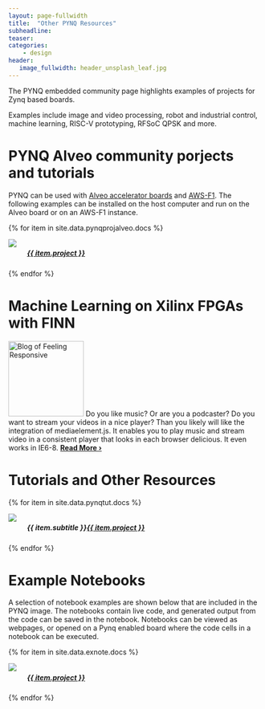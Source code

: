 ```yaml
---
layout: page-fullwidth
title:  "Other PYNQ Resources"
subheadline:
teaser: 
categories:
    - design
header:
   image_fullwidth: header_unsplash_leaf.jpg
---
```

The PYNQ embedded community page highlights examples of projects for Zynq based boards.

Examples include image and video processing, robot and industrial control, machine learning, RISC-V prototyping, RFSoC QPSK and more. 

<!--more-->
# PYNQ Alveo community porjects and tutorials

PYNQ can be used with <a href="https://www.xilinx.com/products/boards-and-kits/alveo.html">Alveo accelerator boards</a> and <a href="https://aws.amazon.com/ec2/instance-types/f1/">AWS-F1</a>. The following examples can be installed on the host computer and run on the Alveo board or on an AWS-F1 instance. 

<div class="row t60">

{% for item in site.data.pynqprojalveo.docs %}
    <div class="medium-3 columns">
        <div class="imgcont"><center><img src="{{ site.urlimg }}{{ item.img }}"></center></div>
        <center><p><a href="{{ item.url }}"><h5>{{ item.project }}</h5></a></p></center>
    </div><!-- /.medium-6.columns -->
{% endfor %}
</div><!-- /.row -->


# Machine Learning on Xilinx FPGAs with FINN

<p> <a href="https://phlow.github.io/feeling-responsive/design/mediaelement_js/" title="Play Audio &amp; Video with media&shy;element.js"><img src="https://phlow.github.io/feeling-responsive/images/mediaplayer_js-thumb.jpg" class="alignleft" width="150" height="150" alt="Blog of Feeling Responsive"></a> Do you like music? Or are you a podcaster? Do you want to stream your videos in a nice player? Than you likely will like the integration of mediaelement.js. It enables you to play music and stream video in a consistent player that looks in each browser delicious. It even works in IE6-8. <a href="https://phlow.github.io/feeling-responsive/design/mediaelement_js/" title="Read Play Audio &amp; Video with media&shy;element.js"><strong>Read More&nbsp;›</strong></a></p>
<div></div>



# Tutorials and Other Resources

<div class="row t60">

{% for item in site.data.pynqtut.docs %}
    <div class="medium-3 columns">
        <div class="imgcont"><center><img src="{{ site.urlimg }}{{ item.img }}"></center></div>
        <center><p><h5>{{ item.subtitle }}<a href="{{ item.url }}">{{ item.project }}</a></h5></p></center>
    </div><!-- /.medium-3.columns -->
{% endfor %}
</div><!-- /.row -->


# Example Notebooks

A selection of notebook examples are shown below that are included in the PYNQ image. The notebooks contain live code, and generated output from the code can be saved in the notebook. Notebooks can be viewed as webpages, or opened on a Pynq enabled board where the code cells in a notebook can be executed. 

<div class="row t60">

{% for item in site.data.exnote.docs %}
    <div class="medium-3 columns">
        <div class="imgcont"><center><img src="{{ site.urlimg }}{{ item.img }}"></center></div>
        <center><p><h5><a href="{{ item.url }}">{{ item.project }}</a></h5></p></center>
    </div><!-- /.medium-3.columns -->
{% endfor %}
</div><!-- /.row -->
